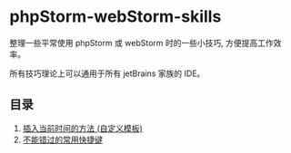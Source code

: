 phpStorm-webStorm-skills
========================

整理一些平常使用 phpStorm 或 webStorm 时的一些小技巧, 方便提高工作效率。

所有技巧理论上可以通用于所有 jetBrains 家族的 IDE。




## 目录

001. [插入当前时间的方法 (自定义模板)](docs/001.live-template.md)
002. [不能错过的常用快捷键](docs/002.keyboard-shortcuts-you-cannot-miss.md)
